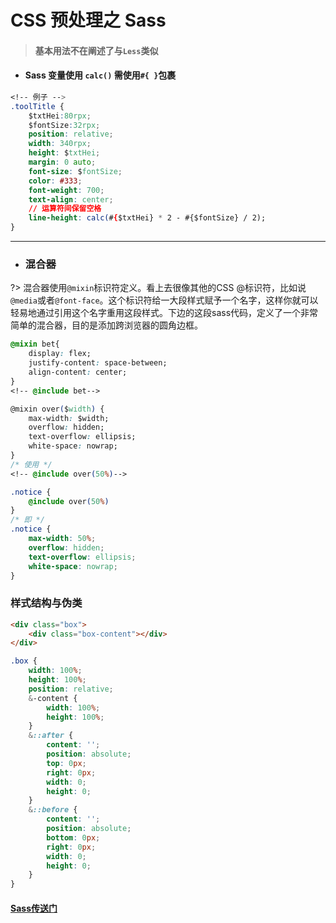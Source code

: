 # CSS 预处理之 Sass

>####  基本用法不在阐述了与`Less`类似


- ####  Sass 变量使用 `calc()` 需使用` #{ } `包裹

```css
<!-- 例子 -->
.toolTitle {
	$txtHei:80rpx;
	$fontSize:32rpx;
	position: relative;
	width: 340rpx;
	height: $txtHei;
	margin: 0 auto;
	font-size: $fontSize;
	color: #333;
	font-weight: 700;
	text-align: center;
    // 运算符间保留空格 
	line-height: calc(#{$txtHei} * 2 - #{$fontSize} / 2);
}
```

---

- ### 混合器

?> 混合器使用`@mixin`标识符定义。看上去很像其他的CSS @标识符，比如说`@media`或者`@font-face`。这个标识符给一大段样式赋予一个名字，这样你就可以轻易地通过引用这个名字重用这段样式。下边的这段sass代码，定义了一个非常简单的混合器，目的是添加跨浏览器的圆角边框。

```css
@mixin bet{
	display: flex;
	justify-content: space-between;
	align-content: center;
}
<!-- @include bet-->

@mixin over($width) {
	max-width: $width;
	overflow: hidden;
	text-overflow: ellipsis;
	white-space: nowrap;
}
/* 使用 */
<!-- @include over(50%)-->
```

```css
.notice {
    @include over(50%)
}
/* 即 */
.notice {
    max-width: 50%;
	overflow: hidden;
	text-overflow: ellipsis;
	white-space: nowrap;
}
```

### 样式结构与伪类

```html
<div class="box">
	<div class="box-content"></div>
</div>
```

```css
.box {
	width: 100%;
	height: 100%;
	position: relative;
	&-content {
		width: 100%;
		height: 100%;
	}
	&::after {
		content: '';
		position: absolute;
		top: 0px;
		right: 0px;
		width: 0;
		height: 0;
	}
	&::before {
		content: '';
		position: absolute;
		bottom: 0px;
		right: 0px;
		width: 0;
		height: 0;
	}
}
```

#### [Sass传送门](https://www.sass.hk/guide/)

<style>
/* @import url('static/css/vueCode.css'); */
</style>